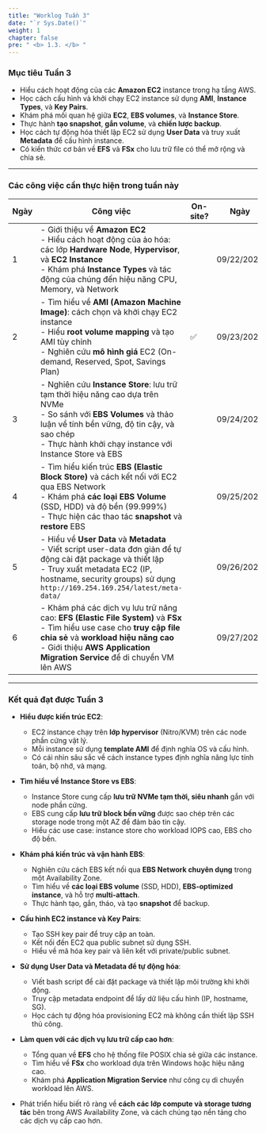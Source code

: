 ```yaml
---
title: "Worklog Tuần 3"
date: "`r Sys.Date()`"
weight: 1
chapter: false
pre: " <b> 1.3. </b> "
---
```


### Mục tiêu Tuần 3

- Hiểu cách hoạt động của các **Amazon EC2** instance trong hạ tầng AWS.
- Học cách cấu hình và khởi chạy EC2 instance sử dụng **AMI**, **Instance Types**, và **Key Pairs**.
- Khám phá mối quan hệ giữa **EC2**, **EBS volumes**, và **Instance Store**.
- Thực hành **tạo snapshot**, **gắn volume**, và **chiến lược backup**.
- Học cách tự động hóa thiết lập EC2 sử dụng **User Data** và truy xuất **Metadata** để cấu hình instance.
- Có kiến thức cơ bản về **EFS** và **FSx** cho lưu trữ file có thể mở rộng và chia sẻ.

---

### Các công việc cần thực hiện trong tuần này

| Ngày | Công việc                                                                                                                                                                                                                                              | On-site? | Ngày       |
| ---- | ------------------------------------------------------------------------------------------------------------------------------------------------------------------------------------------------------------------------------------------------------ | -------- | ---------- |
| 1    | - Giới thiệu về **Amazon EC2** <br> - Hiểu cách hoạt động của ảo hóa: các lớp **Hardware Node**, **Hypervisor**, và **EC2 Instance** <br> - Khám phá **Instance Types** và tác động của chúng đến hiệu năng CPU, Memory, và Network                    |          | 09/22/2025 |
| 2    | - Tìm hiểu về **AMI (Amazon Machine Image)**: cách chọn và khởi chạy EC2 instance <br> - Hiểu **root volume mapping** và tạo AMI tùy chỉnh <br> - Nghiên cứu **mô hình giá** EC2 (On-demand, Reserved, Spot, Savings Plan)                             | ✅       | 09/23/2025 |
| 3    | - Nghiên cứu **Instance Store**: lưu trữ tạm thời hiệu năng cao dựa trên NVMe <br> - So sánh với **EBS Volumes** và thảo luận về tính bền vững, độ tin cậy, và sao chép <br> - Thực hành khởi chạy instance với Instance Store và EBS                  |          | 09/24/2025 |
| 4    | - Tìm hiểu kiến trúc **EBS (Elastic Block Store)** và cách kết nối với EC2 qua EBS Network <br> - Khám phá **các loại EBS Volume** (SSD, HDD) và độ bền (99.999%) <br> - Thực hiện các thao tác **snapshot** và **restore** EBS                        |          | 09/25/2025 |
| 5    | - Hiểu về **User Data** và **Metadata** <br> - Viết script user-data đơn giản để tự động cài đặt package và thiết lập <br> - Truy xuất metadata EC2 (IP, hostname, security groups) sử dụng `http://169.254.169.254/latest/meta-data/`                 |          | 09/26/2025 |
| 6    | - Khám phá các dịch vụ lưu trữ nâng cao: **EFS (Elastic File System)** và **FSx** <br> - Tìm hiểu use case cho **truy cập file chia sẻ** và **workload hiệu năng cao** <br> - Giới thiệu **AWS Application Migration Service** để di chuyển VM lên AWS |          | 09/27/2025 |

---

### Kết quả đạt được Tuần 3

- **Hiểu được kiến trúc EC2**:

  - EC2 instance chạy trên **lớp hypervisor** (Nitro/KVM) trên các node phần cứng vật lý.
  - Mỗi instance sử dụng **template AMI** để định nghĩa OS và cấu hình.
  - Có cái nhìn sâu sắc về cách instance types định nghĩa năng lực tính toán, bộ nhớ, và mạng.

- **Tìm hiểu về Instance Store vs EBS**:

  - Instance Store cung cấp **lưu trữ NVMe tạm thời, siêu nhanh** gắn với node phần cứng.
  - EBS cung cấp **lưu trữ block bền vững** được sao chép trên các storage node trong một AZ để đảm bảo tin cậy.
  - Hiểu các use case: instance store cho workload IOPS cao, EBS cho độ bền.

- **Khám phá kiến trúc và vận hành EBS**:

  - Nghiên cứu cách EBS kết nối qua **EBS Network chuyên dụng** trong một Availability Zone.
  - Tìm hiểu về **các loại EBS volume** (SSD, HDD), **EBS-optimized instance**, và hỗ trợ **multi-attach**.
  - Thực hành tạo, gắn, tháo, và tạo **snapshot** để backup.

- **Cấu hình EC2 instance và Key Pairs**:

  - Tạo SSH key pair để truy cập an toàn.
  - Kết nối đến EC2 qua public subnet sử dụng SSH.
  - Hiểu về mã hóa key pair và liên kết với private/public subnet.

- **Sử dụng User Data và Metadata để tự động hóa**:

  - Viết bash script để cài đặt package và thiết lập môi trường khi khởi động.
  - Truy cập metadata endpoint để lấy dữ liệu cấu hình (IP, hostname, SG).
  - Học cách tự động hóa provisioning EC2 mà không cần thiết lập SSH thủ công.

- **Làm quen với các dịch vụ lưu trữ cấp cao hơn**:

  - Tổng quan về **EFS** cho hệ thống file POSIX chia sẻ giữa các instance.
  - Tìm hiểu về **FSx** cho workload dựa trên Windows hoặc hiệu năng cao.
  - Khám phá **Application Migration Service** như công cụ di chuyển workload lên AWS.

- Phát triển hiểu biết rõ ràng về **cách các lớp compute và storage tương tác** bên trong AWS Availability Zone, và cách chúng tạo nền tảng cho các dịch vụ cấp cao hơn.
